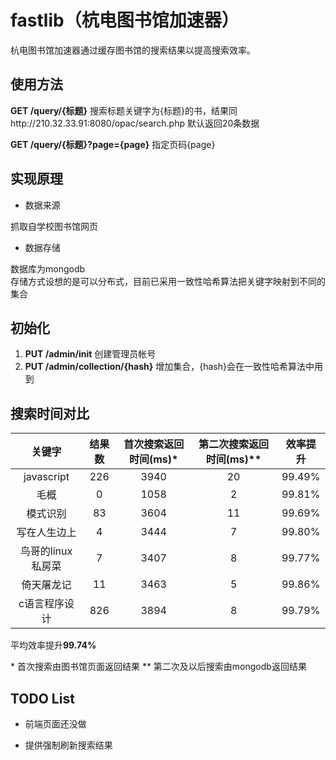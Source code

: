 # fastlib（杭电图书馆加速器）

杭电图书馆加速器通过缓存图书馆的搜索结果以提高搜索效率。

## 使用方法

**GET /query/{标题}** 搜索标题关键字为{标题}的书，结果同http://210.32.33.91:8080/opac/search.php 默认返回20条数据

**GET /query/{标题}?page={page}** 指定页码{page}

## 实现原理

+ 数据来源

抓取自学校图书馆网页

+ 数据存储

数据库为mongodb  
存储方式设想的是可以分布式，目前已采用一致性哈希算法把关键字映射到不同的集合

## 初始化

1. **PUT /admin/init** 创建管理员帐号
2. **PUT /admin/collection/{hash}** 增加集合，{hash}会在一致性哈希算法中用到 

## 搜索时间对比

|关键字           |结果数|首次搜索返回时间(ms)\*|第二次搜索返回时间(ms)\*\*|效率提升|
|:---------------:|:----:|:--------------------:|:------------------------:|:------:|
|javascript       |226   |3940                  |20                        |99.49%  |
|毛概             |0     |1058                  |2                         |99.81%  |
|模式识别         |83    |3604                  |11                        |99.69%  |
|写在人生边上     |4     |3444                  |7                         |99.80%  |
|鸟哥的linux私房菜|7     |3407                  |8                         |99.77%  |
|倚天屠龙记       |11    |3463                  |5                         |99.86%  |
|c语言程序设计    |826   |3894                  |8                         |99.79%  |

平均效率提升**99.74%**

\* 首次搜索由图书馆页面返回结果
\*\* 第二次及以后搜索由mongodb返回结果

## TODO List

+ 前端页面还没做

+ 提供强制刷新搜索结果
